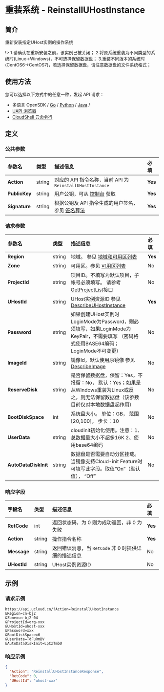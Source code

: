 # 重装系统 - ReinstallUHostInstance

## 简介

重新安装指定UHost实例的操作系统



!> 1.请确认在重新安装之前，该实例已被关闭； 2.将原系统重装为不同类型的系统时(Linux-&gt;Windows)，不可选择保留数据盘； 3.重装不同版本的系统时(CentOS6-&gt;CentOS7)，若选择保留数据盘，请注意数据盘的文件系统格式；


## 使用方法

您可以选择以下方式中的任意一种，发起 API 请求：
- 多语言 OpenSDK / [Go](https://github.com/ucloud/ucloud-sdk-go) / [Python](https://github.com/ucloud/ucloud-sdk-python3) / [Java](https://github.com/ucloud/ucloud-sdk-java) /
- [UAPI 浏览器](https://console.ucloud.cn/uapi/detail?id=ReinstallUHostInstance)
- [CloudShell 云命令行](https://shell.ucloud.cn/)


## 定义

### 公共参数

| 参数名 | 类型 | 描述信息 | 必填 |
|:---|:---|:---|:---|
| **Action**     | string  | 对应的 API 指令名称，当前 API 为 `ReinstallUHostInstance`                        | **Yes** |
| **PublicKey**  | string  | 用户公钥，可从 [控制台](https://console.ucloud.cn/uapi/apikey) 获取                                             | **Yes** |
| **Signature**  | string  | 根据公钥及 API 指令生成的用户签名，参见 [签名算法](api/summary/signature.md)  | **Yes** |

### 请求参数

| 参数名 | 类型 | 描述信息 | 必填 |
|:---|:---|:---|:---|
| **Region** | string | 地域。 参见 [地域和可用区列表](api/summary/regionlist) |**Yes**|
| **Zone** | string | 可用区。参见 [可用区列表](api/summary/regionlist) |No|
| **ProjectId** | string | 项目ID。不填写为默认项目，子帐号必须填写。 请参考[GetProjectList接口](api/summary/get_project_list) |No|
| **UHostId** | string | UHost实例资源ID 参见 [DescribeUHostInstance](api/uhost-api/describe_uhost_instance) |**Yes**|
| **Password** | string | 如果创建UHost实例时LoginMode为Password，则必须填写，如果LoginMode为KeyPair，不需要填写 （密码格式使用BASE64编码；LoginMode不可变更） |No|
| **ImageId** | string | 镜像Id，默认使用原镜像 参见 [DescribeImage](api/uhost-api/describe_image) |No|
| **ReserveDisk** | string | 是否保留数据盘，保留：Yes，不报留：No， 默认：Yes；如果是从Windows重装为Linux或反之，则无法保留数据盘（该参数目前仅对本地数据盘起作用） |No|
| **BootDiskSpace** | int | 系统盘大小。 单位：GB， 范围[20,100]， 步长：10 |No|
| **UserData** | string | cloudinit初始化使用。注意：1、总数据量大小不超多16K 2、使用base64编码 |No|
| **AutoDataDiskInit** | string | 数据盘是否需要自动分区挂载。当镜像支持Cloud-init Feature时可填写此字段。取值“On”（默认值）， “Off” |No|

### 响应字段

| 字段名 | 类型 | 描述信息 | 必填 |
|:---|:---|:---|:---|
| **RetCode** | int | 返回状态码，为 0 则为成功返回，非 0 为失败 |**Yes**|
| **Action** | string | 操作指令名称 |**Yes**|
| **Message** | string | 返回错误消息，当 `RetCode` 非 0 时提供详细的描述信息 |No|
| **UHostId** | string | UHost实例资源ID |No|




## 示例

### 请求示例
    
```
https://api.ucloud.cn/?Action=ReinstallUHostInstance
&Region=cn-bj2
&Zone=cn-bj2-04
&ProjectId=org-xxx
&UHostId=uhost-xxx
&Password=xxx
&BootDiskSpace=6
&UserData=TdFuRmBV
&AutoDataDiskInit=LpCzTmbU
```

### 响应示例
    
```json
{
  "Action": "ReinstallUHostInstanceResponse",
  "RetCode": 0,
  "UHostId": "uhost-xxx"
}
```





